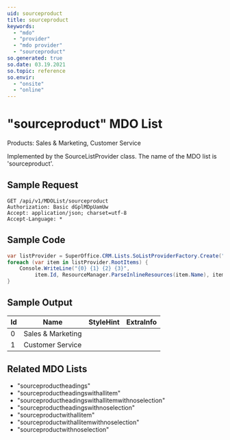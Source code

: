 ```yaml
---
uid: sourceproduct
title: sourceproduct
keywords:
  - "mdo"
  - "provider"
  - "mdo provider"
  - "sourceproduct"
so.generated: true
so.date: 03.19.2021
so.topic: reference
so.envir:
  - "onsite"
  - "online"
---
```


# "sourceproduct" MDO List
Products: Sales &amp; Marketing, Customer Service



Implemented by the <see cref="T:SuperOffice.CRM.Lists.SourceListProvider">SourceListProvider</see> class.
The name of the MDO list is 'sourceproduct'.




## Sample Request

```http!
GET /api/v1/MDOList/sourceproduct
Authorization: Basic dGplMDpUamUw
Accept: application/json; charset=utf-8
Accept-Language: *

```

## Sample Code
```cs
var listProvider = SuperOffice.CRM.Lists.SoListProviderFactory.Create("sourceproduct", forceFlatList: true);
foreach (var item in listProvider.RootItems) {
    Console.WriteLine("{0} {1} {2} {3}", 
         item.Id, ResourceManager.ParseInlineResources(item.Name), item.StyleHint, item.ExtraInfo);
}
```

## Sample Output

|Id   | Name  |StyleHint|ExtraInfo |
| --- | ----- | ------- | -------- |
|0|Sales & Marketing|||
|1|Customer Service|||


## Related MDO Lists

* "sourceproductheadings"
* "sourceproductheadingswithallitem"
* "sourceproductheadingswithallitemwithnoselection"
* "sourceproductheadingswithnoselection"
* "sourceproductwithallitem"
* "sourceproductwithallitemwithnoselection"
* "sourceproductwithnoselection"
